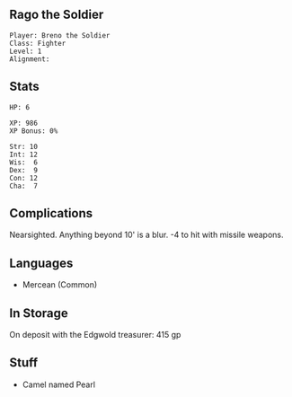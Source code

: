 
## Rago the Soldier

    Player: Breno the Soldier
    Class: Fighter
    Level: 1
    Alignment: 

## Stats

    HP: 6

    XP: 986
    XP Bonus: 0%

    Str: 10
    Int: 12
    Wis:  6
    Dex:  9
    Con: 12
    Cha:  7

## Complications

Nearsighted.  Anything beyond 10' is a blur.  -4 to hit with missile weapons.

## Languages

- Mercean (Common)

## In Storage

On deposit with the Edgwold treasurer: 415 gp

## Stuff

* Camel named Pearl
